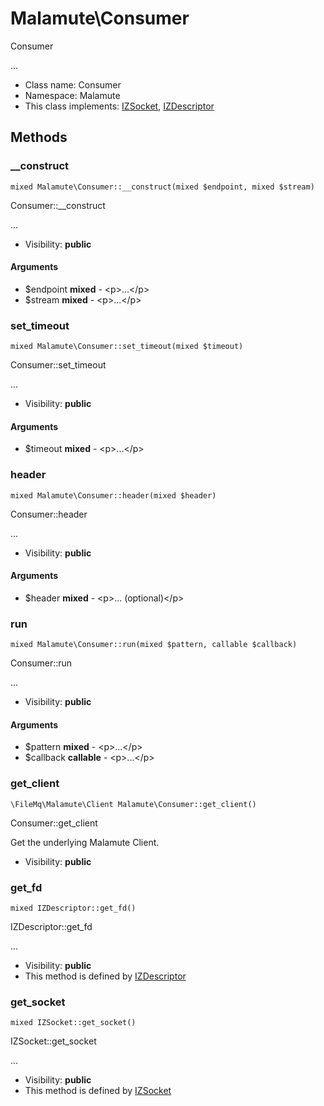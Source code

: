 Malamute\Consumer
===============

Consumer

...


* Class name: Consumer
* Namespace: Malamute
* This class implements: [IZSocket](IZSocket.md), [IZDescriptor](IZDescriptor.md)






Methods
-------


### __construct

    mixed Malamute\Consumer::__construct(mixed $endpoint, mixed $stream)

Consumer::__construct

...

* Visibility: **public**


#### Arguments
* $endpoint **mixed** - &lt;p&gt;...&lt;/p&gt;
* $stream **mixed** - &lt;p&gt;...&lt;/p&gt;



### set_timeout

    mixed Malamute\Consumer::set_timeout(mixed $timeout)

Consumer::set_timeout

...

* Visibility: **public**


#### Arguments
* $timeout **mixed** - &lt;p&gt;...&lt;/p&gt;



### header

    mixed Malamute\Consumer::header(mixed $header)

Consumer::header

...

* Visibility: **public**


#### Arguments
* $header **mixed** - &lt;p&gt;... (optional)&lt;/p&gt;



### run

    mixed Malamute\Consumer::run(mixed $pattern, callable $callback)

Consumer::run

...

* Visibility: **public**


#### Arguments
* $pattern **mixed** - &lt;p&gt;...&lt;/p&gt;
* $callback **callable** - &lt;p&gt;...&lt;/p&gt;



### get_client

    \FileMq\Malamute\Client Malamute\Consumer::get_client()

Consumer::get_client

Get the underlying Malamute Client.

* Visibility: **public**




### get_fd

    mixed IZDescriptor::get_fd()

IZDescriptor::get_fd

...

* Visibility: **public**
* This method is defined by [IZDescriptor](IZDescriptor.md)




### get_socket

    mixed IZSocket::get_socket()

IZSocket::get_socket

...

* Visibility: **public**
* This method is defined by [IZSocket](IZSocket.md)



